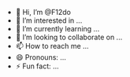 - 👋 Hi, I’m @F12do
- 👀 I’m interested in ...
- 🌱 I’m currently learning ...
- 💞️ I’m looking to collaborate on ...
- 📫 How to reach me ...
- 😄 Pronouns: ...
- ⚡ Fun fact: ...

<!---
F12do/F12do is a ✨ special ✨ repository because its `README.md` (this file) appears on your GitHub profile.
You can click the Preview link to take a look at your changes.
--->
